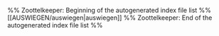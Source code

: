 %% Zoottelkeeper: Beginning of the autogenerated index file list %%
[[AUSWIEGEN/auswiegen|auswiegen]]
%% Zoottelkeeper: End of the autogenerated index file list %%
